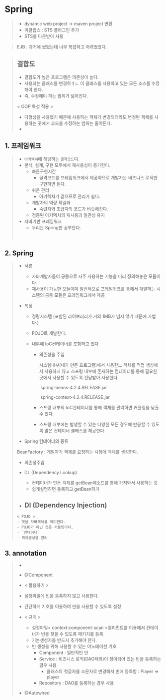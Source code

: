 # Spring

> - dynamic web project -> maven project 변환
> - 이클립스 : STS 플러그인 추가
> - STS를 다운받아 사용

> EJB : 과거에 썼었는데 너무 복잡하고 어려웠었다.

> ## 결합도
>
> - 결합도가 높은 프로그램은 의존성이 높다.
> - 사용되는 클래스를 변경하ㅕㄴ 이 클래스를 사용하고 있는 모든 소스를 수정해야 한다.
> - 즉, 수정해야 하는 범위가 넓어진다.
>
> < OOP 특성 적용 >
>
> - 다형성을 사용했기 때문에 사용하는 객체가 변경되더라도 변경된 객체를 사용하는 곳에서 코드를 수정하는 범위는 줄어든다.
> - 

## 1. 프레임워크

> - `아키텍처`에 해당하는 `골격코드`다.
> - 분석, 설계, 구현 모두에서 재사용성이 증가한다. 
>   - 빠른구현시간
>     - 골격코드를 프레임워크에서 제공하므로 개발자는 비즈니스 로직만 구현하면 된다.
>   - 쉬운 관리
>     - 아키텍처가 같으므로 관리가 쉽다.
>   - 개발자의 역량 획일화
>     - 숙련자와 초급자의 코드가 비슷해진다.
>   - 검증된 아키텍처의 재사용과 일관성 유지
> - 자바기반 프레임워크
>   - 우리는 Spring만 공부한다.
>
> ​         

## 2. Spring

> - 서론
>   - 자바개발자들이 공통으로 자주 사용하는 기능을 미리 정의해놓은 모듈이다.
>   - 재사용이 가능한 모듈이며 일반적으로 프레임워크를 통해서 개발하는 시스템의 공통 모듈은 프레임워크에서 제공
>
> - 특징
>
>   - 경량시스템 (포함된 라이브러리가 거의 1MB가 넘지 않기 때문에 가볍다.)
>
>   - POJO로 개발한다.
>
>   - 내부에 IoC컨테이너를 포함하고 있다.
>
>     - 의존성을 주입
>
>       시스템내부(내가 만든 프로그램)에서 사용한느 객체를 직접 생성해서 사용하지 않고 스프링 내부에 존재하는 컨테이너를 통해 필요한 곳에서 사용할 수 있도록 전달받아 사용한다.
>
>       ​	spring-beans-4.2.4.RELEASE.jar
>
>       ​	spring-context-4.2.4.RELEASE.jar
>
>     - 스프링 내부의 IoC컨테이너를 통해 객체를 관리하면 커플링을 낮출 수 있다.
>
>     - 스프링 내부에는 발생할 수 있는 다양한 모든 경우에 반응할 수 있도록 많은 컨테이너 클래스를 제공한다.
>
> -  Spring 컨테이너의 종류
>
>   BeanFactory : 개발자가 객체를 요청하는 시점에 객체를 생성한다.
>
> -  의존성주입
>
>   - DL (Dependency Lookup)
>     - 컨테이너가 만든 객체를 getBean메소드를 통해 가져와서 사용하는 것
>     - 쉽게설명하면 등록하고 getBean하기
>   - DI (Dependency Injection)
>     - 
>
> ```mark
> < POJO >
> - 옛날 자바객체를 의미한다. 
> - POJO가 아닌 것은 서블릿이다.
> - `컨테이너`
> - 객체생성을 관리  
> ```

## 3. annotation

>- 
>
>- @Component
>
>- < 활용하기 >
>  - 설정파일에 빈을 등록하지 않고 사용한다.
>  - 간단하게 기호를 이용하여 빈을 사용할 수 있도록 설정
>  - < 규칙 >
>    - 설정파일< context:component-scan >엘리먼트를 이용해서 컨테이너가 빈을 찾을 수 있도록 패키지를 등록
>    - 기본생성자를 반드시 추가해야 한다.
>    - 빈 생성을 위해 사용할 수 있는 어노테이션 기호
>      - Component : 일반적인 빈
>      - Service : 비즈니스 로직(DAO제외)이 정이되어 있는 빈을 등록하는 경우 사용
>        - 클래스의 첫글자를 소문자로 변경해서 빈에 등록함 : Player => player
>      - Repository : DAO를 등록하는 경우 사용
>- @Autowired
>
>